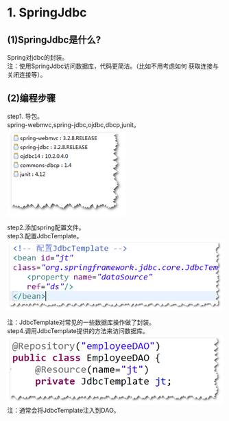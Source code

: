 # 1. SpringJdbc
## (1)SpringJdbc是什么?
Spring对jdbc的封装。<br/>
注：使用SpringJdbc访问数据库，代码更简洁。（比如不用考虑如何
获取连接与关闭连接等）。<br/>
## (2)编程步骤
step1. 导包。<br/>
spring-webmvc,spring-jdbc,ojdbc,dbcp,junit。<br/>
![](jars.png)

step2.添加spring配置文件。<br/>
step3.配置JdbcTemplate。<br/>
![](jt.png)

注：JdbcTemplate对常见的一些数据库操作做了封装。<br/>
step4.调用JdbcTemplate提供的方法来访问数据库。<br/>
![](jt2.png)
注：通常会将JdbcTemplate注入到DAO。<br/>


	
